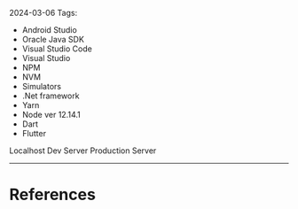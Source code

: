 2024-03-06
Tags:


- Android Studio
- Oracle Java SDK
- Visual Studio Code
- Visual Studio
- NPM
- NVM
- Simulators
- .Net framework
- Yarn
- Node ver 12.14.1
- Dart
- Flutter



Localhost
Dev Server
Production Server



---
# References
